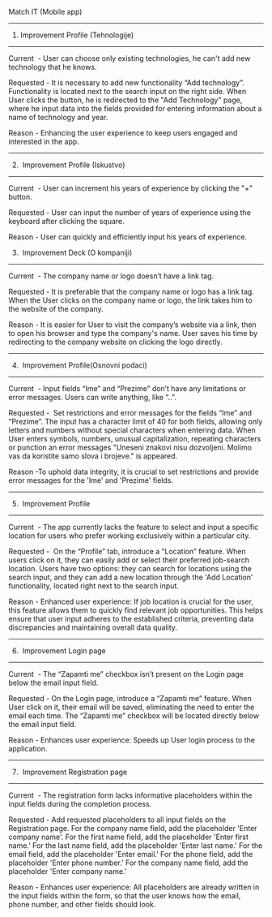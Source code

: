 Match IT (Mobile app)

****

1. Improvement Profile (Tehnologije)

****

Current  - User can choose only existing technologies, he can't add new technology that he knows.

Requested - It is necessary to add new functionality “Add technology”. Functionality is located next to the search input on the right side. When User clicks the button, he is redirected to the "Add Technology" page, where he input data into the fields provided for entering information about a name of technology and year.

Reason - Enhancing the user experience to keep users engaged and interested in the app.

****

2.  Improvement Profile (Iskustvo)

****

Current  - User can increment his years of experience by clicking the "+" button.

Requested - User can input the number of years of experience using the keyboard after clicking the square.

Reason - User can quickly and efficiently input his years of experience.

3.  Improvement Deck (O kompaniji)

****

Current  - The company name or logo doesn’t have a link tag.

Requested - It is preferable that the company name or logo has a link tag. When the User clicks on the company name or logo, the link takes him to the website of the company. 

Reason - It is easier for User to visit the company’s website via a link, then to open his browser and type the company's name. User saves his time by redirecting to the company website on clicking the logo directly.

****

4.  Improvement Profile(Osnovni podaci)

****

Current  - Input fields “Ime” and “Prezime” don’t have any limitations or error messages. Users can write anything, like “..”.

Requested -  Set restrictions and error messages for the fields “Ime” and “Prezime”. The input has a character limit of 40 for both fields, allowing only letters and numbers without special characters when entering data. When User enters symbols, numbers, unusual capitalization, repeating characters or punction an error messages "Uneseni znakovi nisu dozvoljeni. Molimo vas da koristite samo slova i brojeve." is appeared.

Reason -To uphold data integrity, it is crucial to set restrictions and provide error messages for the 'Ime' and 'Prezime' fields.

****

5.  Improvement Profile

****

Current  - The app currently lacks the feature to select and input a specific location for users who prefer working exclusively within a particular city.

Requested -  On the “Profile” tab, introduce a “Location” feature. When users click on it, they can easily add or select their preferred job-search location. Users have two options: they can search for locations using the search input, and they can add a new location through the 'Add Location' functionality, located right next to the search input.

Reason - Enhanced user experience: If job location is crucial for the user, this feature allows them to quickly find relevant job opportunities.  This helps ensure that user input adheres to the established criteria, preventing data discrepancies and maintaining overall data quality.

****

6.  Improvement Login page

****

Current  - The “Zapamti me” checkbox isn’t present on the Login page below the email input field.

Requested - On the Login page, introduce a “Zapamti me” feature. When User click on it, their email will be saved, eliminating the need to enter the email each time. The “Zapamti me” checkbox will be located directly below the email input field.

Reason - Enhances user experience: Speeds up User login process to the application.

****

7.  Improvement Registration page

****

Current  - The registration form lacks informative placeholders within the input fields during the completion process.

Requested - Add requested placeholders to all input fields on the Registration page.
For the company name field, add the placeholder 'Enter company name'.
For the first name field, add the placeholder 'Enter first name.'
For the last name field, add the placeholder 'Enter last name.'
For the email field, add the placeholder 'Enter email.'
For the phone field, add the placeholder 'Enter phone number.'
For the company name field, add the placeholder 'Enter company name.'

Reason - Enhances user experience: All placeholders are already written in the input fields within the form, so that the user knows how the email, phone number, and other fields should look.
